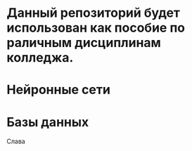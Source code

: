 # Данный репозиторий будет использован как пособие по раличным дисциплинам колледжа.


# Нейронные сети



# Базы данных

Слава

